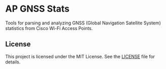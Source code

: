 # AP GNSS Stats

Tools for parsing and analyzing GNSS (Global Navigation Satellite System) statistics from Cisco Wi-Fi Access Points.

## License

This project is licensed under the MIT License. See the [LICENSE](LICENSE) file for details.

